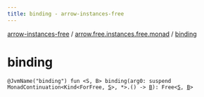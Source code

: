 ```yaml
---
title: binding - arrow-instances-free
---
```


[arrow-instances-free](../index.html) / [arrow.free.instances.free.monad](index.html) / [binding](./binding.html)

# binding

`@JvmName("binding") fun <S, B> binding(arg0: suspend MonadContinuation<Kind<ForFree, `[`S`](binding.html#S)`>, *>.() -> `[`B`](binding.html#B)`): Free<`[`S`](binding.html#S)`, `[`B`](binding.html#B)`>`